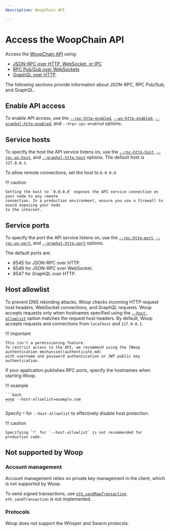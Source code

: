 ```yaml
---
description: WoopChain API

---
```


# Access the WoopChain API

Access the [WoopChain API](../../reference/api/index.md) using:

* [JSON-RPC over HTTP, WebSocket, or IPC](json-rpc.md)
* [RPC Pub/Sub over WebSockets](rpc-pubsub.md)
* [GraphQL over HTTP](graphql.md).

The following sections provide information about JSON-RPC, RPC Pub/Sub, and GraphQL.

## Enable API access

To enable API access, use the
[`--rpc-http-enabled`](../../reference/cli/options.md#rpc-http-enabled),
[`--ws-http-enabled`](../../reference/cli/options.md#rpc-ws-enabled),
[`--graphql-http-enabled`](../../reference/cli/options.md#graphql-http-enabled), and
`--Xrpc-ipc-enabled` options.


## Service hosts

To specify the host the API service listens on, use the
[`--rpc-http-host`](../../reference/cli/options.md#rpc-http-host),
[`--rpc-ws-host`](../../reference/cli/options.md#rpc-ws-host), and
[`--graphql-http-host`](../../reference/cli/options.md#graphql-http-host) options. The
default host is `127.0.0.1`.

To allow remote connections, set the host to `0.0.0.0`.

!!! caution

    Setting the host to `0.0.0.0` exposes the API service connection on your node to any remote
    connection. In a production environment, ensure you use a firewall to avoid exposing your node
    to the internet.

## Service ports

To specify the port the API service listens on, use the
[`--rpc-http-port`](../../reference/cli/options.md#rpc-http-port),
[`--rpc-ws-port`](../../reference/cli/options.md#rpc-ws-port), and
[`--graphql-http-port`](../../reference/cli/options.md#graphql-http-port) options.

The default ports are:

* 8545 for JSON-RPC over HTTP.
* 8546 for JSON-RPC over WebSocket.
* 8547 for GraphQL over HTTP.


## Host allowlist

To prevent DNS rebinding attacks, Woop checks incoming HTTP request host headers, WebSocket connections, and GraphQL
requests.
Woop accepts requests only when hostnames specified using the
[`--host-allowlist`](../../reference/cli/options.md#host-allowlist) option matches the request host headers.
By default, Woop accepts requests and connections from `localhost` and `127.0.0.1`.

!!! important

    This isn't a permissioning feature.
    To restrict access to the API, we recommend using the [Woop authentication mechanism](authenticate.md)
    with username and password authentication or JWT public key authentication.

If your application publishes RPC ports, specify the hostnames when starting Woop.

!!! example

    ```bash
    woop --host-allowlist=example.com
    ```

Specify `*` for `--host-allowlist` to effectively disable host protection.

!!! caution

    Specifying `*` for `--host-allowlist` is not recommended for production code.

## Not supported by Woop

### Account management

Account management relies on private key management in the client, which is not supported by Woop.

To send signed transactions, use
[`eth_sendRawTransaction`](../../reference/api/index.md#eth_sendrawtransaction).
`eth_sendTransaction` is not implemented.


### Protocols

Woop does not support the Whisper and Swarm protocols.
